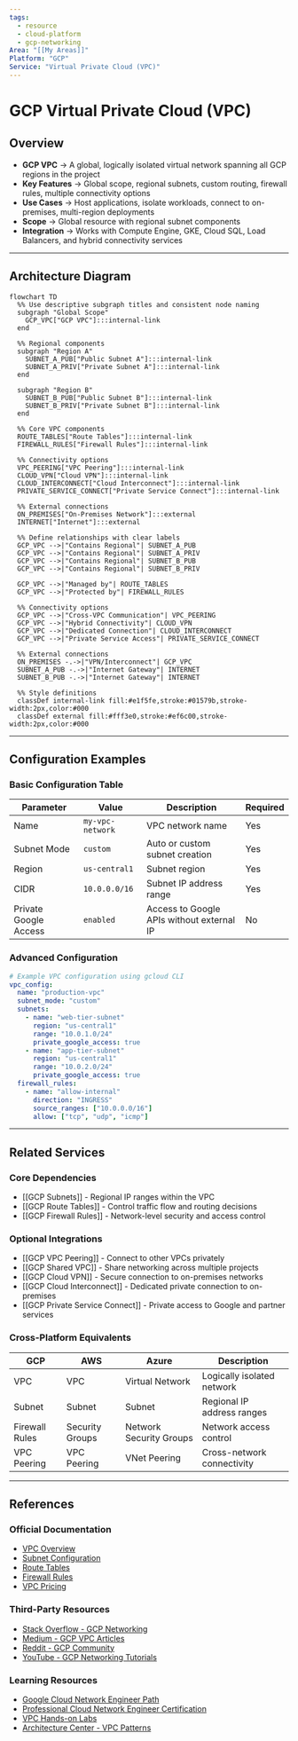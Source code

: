 ```yaml
---
tags:
  - resource
  - cloud-platform
  - gcp-networking
Area: "[[My Areas]]"
Platform: "GCP"
Service: "Virtual Private Cloud (VPC)"
---
```


# GCP Virtual Private Cloud (VPC)

## Overview

- **GCP VPC** → A global, logically isolated virtual network spanning all GCP regions in the project
- **Key Features** → Global scope, regional subnets, custom routing, firewall rules, multiple connectivity options
- **Use Cases** → Host applications, isolate workloads, connect to on-premises, multi-region deployments
- **Scope** → Global resource with regional subnet components
- **Integration** → Works with Compute Engine, GKE, Cloud SQL, Load Balancers, and hybrid connectivity services

---

## Architecture Diagram

```mermaid
flowchart TD
  %% Use descriptive subgraph titles and consistent node naming
  subgraph "Global Scope"
    GCP_VPC["GCP VPC"]:::internal-link
  end

  %% Regional components
  subgraph "Region A"
    SUBNET_A_PUB["Public Subnet A"]:::internal-link
    SUBNET_A_PRIV["Private Subnet A"]:::internal-link
  end
  
  subgraph "Region B"
    SUBNET_B_PUB["Public Subnet B"]:::internal-link
    SUBNET_B_PRIV["Private Subnet B"]:::internal-link
  end

  %% Core VPC components
  ROUTE_TABLES["Route Tables"]:::internal-link
  FIREWALL_RULES["Firewall Rules"]:::internal-link
  
  %% Connectivity options
  VPC_PEERING["VPC Peering"]:::internal-link
  CLOUD_VPN["Cloud VPN"]:::internal-link
  CLOUD_INTERCONNECT["Cloud Interconnect"]:::internal-link
  PRIVATE_SERVICE_CONNECT["Private Service Connect"]:::internal-link
  
  %% External connections
  ON_PREMISES["On-Premises Network"]:::external
  INTERNET["Internet"]:::external

  %% Define relationships with clear labels
  GCP_VPC -->|"Contains Regional"| SUBNET_A_PUB
  GCP_VPC -->|"Contains Regional"| SUBNET_A_PRIV
  GCP_VPC -->|"Contains Regional"| SUBNET_B_PUB
  GCP_VPC -->|"Contains Regional"| SUBNET_B_PRIV
  
  GCP_VPC -->|"Managed by"| ROUTE_TABLES
  GCP_VPC -->|"Protected by"| FIREWALL_RULES
  
  %% Connectivity options
  GCP_VPC -->|"Cross-VPC Communication"| VPC_PEERING
  GCP_VPC -->|"Hybrid Connectivity"| CLOUD_VPN
  GCP_VPC -->|"Dedicated Connection"| CLOUD_INTERCONNECT
  GCP_VPC -->|"Private Service Access"| PRIVATE_SERVICE_CONNECT
  
  %% External connections
  ON_PREMISES -.->|"VPN/Interconnect"| GCP_VPC
  SUBNET_A_PUB -.->|"Internet Gateway"| INTERNET
  SUBNET_B_PUB -.->|"Internet Gateway"| INTERNET

  %% Style definitions
  classDef internal-link fill:#e1f5fe,stroke:#01579b,stroke-width:2px,color:#000
  classDef external fill:#fff3e0,stroke:#ef6c00,stroke-width:2px,color:#000
```

---

## Configuration Examples

### Basic Configuration Table
| Parameter | Value | Description | Required |
|-----------|-------|-------------|----------|
| Name | `my-vpc-network` | VPC network name | Yes |
| Subnet Mode | `custom` | Auto or custom subnet creation | Yes |
| Region | `us-central1` | Subnet region | Yes |
| CIDR | `10.0.0.0/16` | Subnet IP address range | Yes |
| Private Google Access | `enabled` | Access to Google APIs without external IP | No |

### Advanced Configuration
```yaml
# Example VPC configuration using gcloud CLI
vpc_config:
  name: "production-vpc"
  subnet_mode: "custom"
  subnets:
    - name: "web-tier-subnet"
      region: "us-central1"
      range: "10.0.1.0/24"
      private_google_access: true
    - name: "app-tier-subnet"
      region: "us-central1"
      range: "10.0.2.0/24"
      private_google_access: true
  firewall_rules:
    - name: "allow-internal"
      direction: "INGRESS"
      source_ranges: ["10.0.0.0/16"]
      allow: ["tcp", "udp", "icmp"]
```

---

## Related Services

### Core Dependencies
- [[GCP Subnets]] - Regional IP ranges within the VPC
- [[GCP Route Tables]] - Control traffic flow and routing decisions
- [[GCP Firewall Rules]] - Network-level security and access control

### Optional Integrations
- [[GCP VPC Peering]] - Connect to other VPCs privately
- [[GCP Shared VPC]] - Share networking across multiple projects
- [[GCP Cloud VPN]] - Secure connection to on-premises networks
- [[GCP Cloud Interconnect]] - Dedicated private connection to on-premises
- [[GCP Private Service Connect]] - Private access to Google and partner services

### Cross-Platform Equivalents
| GCP | AWS | Azure | Description |
|-----|-----|-------|-------------|
| VPC | VPC | Virtual Network | Logically isolated network |
| Subnet | Subnet | Subnet | Regional IP address ranges |
| Firewall Rules | Security Groups | Network Security Groups | Network access control |
| VPC Peering | VPC Peering | VNet Peering | Cross-network connectivity |

---

## References

### Official Documentation
- [VPC Overview](https://cloud.google.com/vpc/docs/vpc)
- [Subnet Configuration](https://cloud.google.com/vpc/docs/subnets)
- [Route Tables](https://cloud.google.com/vpc/docs/routes)
- [Firewall Rules](https://cloud.google.com/vpc/docs/firewalls)
- [VPC Pricing](https://cloud.google.com/vpc/pricing)

### Third-Party Resources
- [Stack Overflow - GCP Networking](https://stackoverflow.com/questions/tagged/google-cloud-networking)
- [Medium - GCP VPC Articles](https://medium.com/tag/google-cloud-vpc)
- [Reddit - GCP Community](https://reddit.com/r/googlecloud)
- [YouTube - GCP Networking Tutorials](https://youtube.com/results?search_query=gcp+vpc+tutorial)

### Learning Resources
- [Google Cloud Network Engineer Path](https://cloud.google.com/training/networking)
- [Professional Cloud Network Engineer Certification](https://cloud.google.com/certification/cloud-network-engineer)
- [VPC Hands-on Labs](https://cloud.google.com/training/courses/networking-gcp)
- [Architecture Center - VPC Patterns](https://cloud.google.com/architecture/best-practices-vpc-design)
